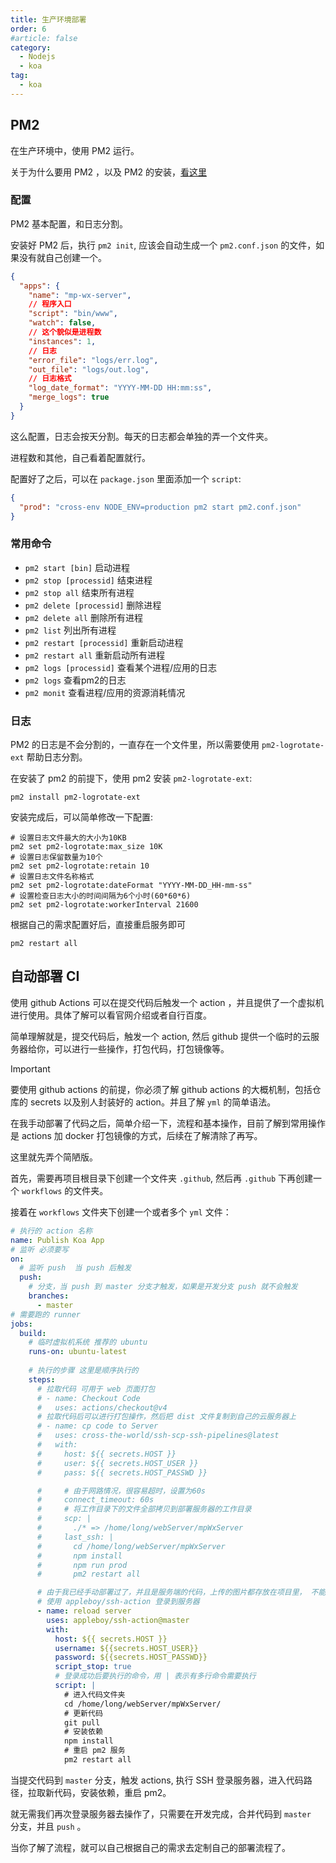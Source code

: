 ```yaml
---
title: 生产环境部署
order: 6
#article: false
category:
  - Nodejs 
  - koa
tag:
  - koa
---
```



## PM2
在生产环境中，使用 PM2 运行。

关于为什么要用 PM2 ，以及 PM2 的安装，[看这里](https://www.npmjs.com/package/pm2)

### 配置

PM2 基本配置，和日志分割。

安装好 PM2 后，执行 `pm2 init`, 应该会自动生成一个 ``pm2.conf.json`` 的文件，如果没有就自己创建一个。

```json
{
  "apps": {
    "name": "mp-wx-server",
    // 程序入口
    "script": "bin/www",
    "watch": false,
    // 这个貌似是进程数
    "instances": 1,
    // 日志
    "error_file": "logs/err.log",
    "out_file": "logs/out.log",
    // 日志格式
    "log_date_format": "YYYY-MM-DD HH:mm:ss",
    "merge_logs": true
  }
}
```

这么配置，日志会按天分割。每天的日志都会单独的弄一个文件夹。

进程数和其他，自己看着配置就行。

配置好了之后，可以在 `package.json` 里面添加一个 `script`:

```json
{
  "prod": "cross-env NODE_ENV=production pm2 start pm2.conf.json"
}
```

### 常用命令

- ``pm2 start [bin]``  启动进程
- `pm2 stop [processid]` 结束进程
- `pm2 stop all` 结束所有进程
- `pm2 delete [processid]` 删除进程
- `pm2 delete all` 删除所有进程
- `pm2 list` 列出所有进程
- `pm2 restart [processid]` 重新启动进程
- `pm2 restart all` 重新启动所有进程
- `pm2 logs [processid]` 查看某个进程/应用的日志
- `pm2 logs` 查看pm2的日志
- `pm2 monit` 查看进程/应用的资源消耗情况


### 日志

PM2 的日志是不会分割的，一直存在一个文件里，所以需要使用 `pm2-logrotate-ext` 帮助日志分割。

在安装了 pm2 的前提下，使用 pm2 安装 `pm2-logrotate-ext`:

```shell
pm2 install pm2-logrotate-ext
```

安装完成后，可以简单修改一下配置:

```shell
# 设置日志文件最大的大小为10KB
pm2 set pm2-logrotate:max_size 10K
# 设置日志保留数量为10个
pm2 set pm2-logrotate:retain 10
# 设置日志文件名称格式
pm2 set pm2-logrotate:dateFormat "YYYY-MM-DD_HH-mm-ss"
# 设置检查日志大小的时间间隔为6个小时(60*60*6)
pm2 set pm2-logrotate:workerInterval 21600
```

根据自己的需求配置好后，直接重启服务即可

```shell
pm2 restart all
```


## 自动部署 CI


使用 github Actions 可以在提交代码后触发一个 action ，并且提供了一个虚拟机进行使用。具体了解可以看官网介绍或者自行百度。

简单理解就是，提交代码后，触发一个 action, 然后 github 提供一个临时的云服务器给你，可以进行一些操作，打包代码，打包镜像等。

> [!important]
> 要使用 github actions 的前提，你必须了解 github actions 的大概机制，包括仓库的 secrets 以及别人封装好的 action。并且了解 `yml` 的简单语法。

在我手动部署了代码之后，简单介绍一下，流程和基本操作，目前了解到常用操作是 actions 加 docker 打包镜像的方式，后续在了解清除了再写。

这里就先弄个简陋版。

首先，需要再项目根目录下创建一个文件夹 `.github`, 然后再 `.github` 下再创建一个 `workflows` 的文件夹。

接着在 ``workflows`` 文件夹下创建一个或者多个 `yml` 文件：

```yaml
# 执行的 action 名称
name: Publish Koa App
# 监听 必须要写
on:
  # 监听 push  当 push 后触发
  push:
    # 分支，当 push 到 master 分支才触发，如果是开发分支 push 就不会触发
    branches:
      - master
# 需要跑的 runner
jobs:
  build:
    # 临时虚拟机系统 推荐的 ubuntu
    runs-on: ubuntu-latest
    
    # 执行的步骤 这里是顺序执行的
    steps:
      # 拉取代码 可用于 web 页面打包
      # - name: Checkout Code
      #   uses: actions/checkout@v4
      # 拉取代码后可以进行打包操作，然后把 dist 文件复制到自己的云服务器上
      # - name: cp code to Server
      #   uses: cross-the-world/ssh-scp-ssh-pipelines@latest
      #   with:
      #     host: ${{ secrets.HOST }}
      #     user: ${{ secrets.HOST_USER }}
      #     pass: ${{ secrets.HOST_PASSWD }}

      #     # 由于网路情况，很容易超时，设置为60s
      #     connect_timeout: 60s
      #     # 将工作目录下的文件全部拷贝到部署服务器的工作目录
      #     scp: |
      #       ./* => /home/long/webServer/mpWxServer
      #     last_ssh: |
      #       cd /home/long/webServer/mpWxServer
      #       npm install
      #       npm run prod
      #       pm2 restart all

      # 由于我已经手动部署过了，并且是服务端的代码，上传的图片都存放在项目里， 不能直接拷贝代码过去
      # 使用 appleboy/ssh-action 登录到服务器
      - name: reload server
        uses: appleboy/ssh-action@master
        with:
          host: ${{ secrets.HOST }}
          username: ${{secrets.HOST_USER}}
          password: ${{secrets.HOST_PASSWD}}
          script_stop: true
          # 登录成功后要执行的命令，用 | 表示有多行命令需要执行
          script: |
            # 进入代码文件夹
            cd /home/long/webServer/mpWxServer/
            # 更新代码
            git pull
            # 安装依赖
            npm install
            # 重启 pm2 服务
            pm2 restart all
```

当提交代码到 `master` 分支，触发 actions, 执行 SSH 登录服务器，进入代码路径，拉取新代码，安装依赖，重启 pm2。

就无需我们再次登录服务器去操作了，只需要在开发完成，合并代码到 `master`　分支，并且 `push` 。

当你了解了流程，就可以自己根据自己的需求去定制自己的部署流程了。
